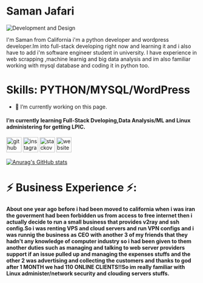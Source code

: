 # Saman Jafari
![Development and Design](https://arturssmirnovs.github.io/github-profile-readme-generator/images/banner.png)

I'm Saman from California i'm a python developer and  wordpress developer.Im into full-stack developing right now and learning it and i also have to add i'm software engineer student in university.
I have experience in web scrapping ,machine learnig and big data analysis and im also familiar working with mysql database and coding it in python too.

# Skills: PYTHON/MYSQL/WordPress




- 🔭 I’m currently working on this page. 
#### I’m currently learning Full-Stack Dveloping,Data Analysis/ML and Linux administering for getting LPIC. 


[<img src='https://cdn.jsdelivr.net/npm/simple-icons@3.0.1/icons/github.svg' alt='github' height='40'>](https://github.com/samaanjafari)  [<img src='https://cdn.jsdelivr.net/npm/simple-icons@3.0.1/icons/instagram.svg' alt='instagram' height='40'>](https://www.instagram.com/saamanjafarii/)  [<img src='https://cdn.jsdelivr.net/npm/simple-icons@3.0.1/icons/stackoverflow.svg' alt='stackoverflow' height='40'>](https://stackoverflow.com/users/Saman_Jafari)  [<img src='https://cdn.jsdelivr.net/npm/simple-icons@3.0.1/icons/icloud.svg' alt='website' height='40'>](https://ucl.footballfunclub.pro/)  


[![Anurag's GitHub stats](https://github-readme-stats.vercel.app/api?username=samaanjafari)](https://github.com/anuraghazra/github-readme-stats)

# ⚡ Business Experience ⚡:  
#### About one year ago before i had been moved to california when i was iran the goverment had been forbidden us from access to free internet then i actually decide to run a small business that provides v2ray and ssh config.So i was renting VPS and cloud servers and run VPN configs and i was runnig the business as CEO with another 3 of my friends that they hadn't any knowledge of computer industry so i had been given to them another duties such as managing and talking to web server providers support if an issue pulled up and managing the expenses stuffs and the other 2  was advertising and collecting the customers and thanks to god after 1 MONTH we had 110 ONLINE CLIENTS!!So im really familiar with Linux administer/network security and clouding servers stuffs.

